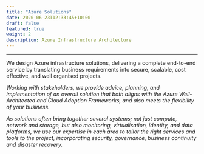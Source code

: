 ```yaml
---
title: "Azure Solutions"
date: 2020-06-23T12:33:45+10:00
draft: false
featured: true
weight: 2
description: Azure Infrastructure Architecture
---
```

***
We design Azure infrastructure solutions, delivering a complete end-to-end service by translating business requirements into secure, scalable, cost effective, and well organised projects.

*Working with stakeholders, we provide advice, planning, and implementation of an overall solution that both aligns with the Azure Well-Architected and Cloud Adoption Frameworks, and also meets the flexibility of your business.*

*As solutions often bring together several systems; not just compute, network and storage, but also monitoring, virtualisation, identity, and data platforms, we use our expertise in each area to tailor the right services and tools to the project, incorporating security, governance, business continuity and disaster recovery.*
